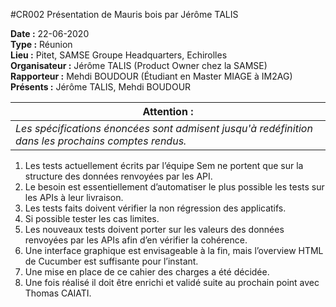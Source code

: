 #CR002 Présentation de Mauris bois par Jérôme TALIS

**Date :** 22-06-2020  
**Type :** Réunion  
**Lieu :** Pitet, SAMSE Groupe Headquarters, Echirolles  
**Organisateur :** Jérôme TALIS (Product Owner chez la SAMSE)  
**Rapporteur :** Mehdi BOUDOUR (Étudiant en Master MIAGE à IM2AG)  
**Présents :** Jérôme TALIS, Mehdi BOUDOUR  

|**Attention :** |
| -- |   
| _Les spécifications énoncées sont admisent jusqu'à redéfinition dans les prochains comptes rendus._ | 


1. Les tests actuellement écrits par l’équipe Sem ne portent que sur la structure des données renvoyées par les API.
2. Le besoin est essentiellement d’automatiser le plus possible les tests sur les APIs à leur livraison.
3. Les tests faits doivent vérifier la non régression des applicatifs.
4. Si possible tester les cas limites.
5. Les nouveaux tests doivent porter sur les valeurs des données renvoyées par les APIs afin d’en vérifier la  cohérence.
6. Une interface graphique est envisageable à la fin, mais l’overview HTML de Cucumber est suffisante pour l’instant.
7. Une mise en place de ce cahier des charges a été décidée.
8. Une fois réalisé il doit être enrichi et validé suite au prochain point avec Thomas CAIATI.

